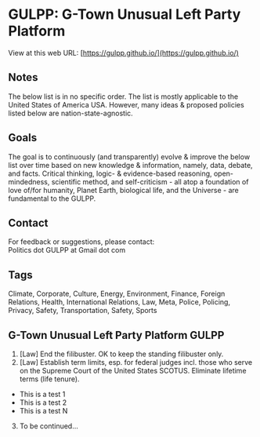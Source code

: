 # GULPP: G-Town Unusual Left Party Platform
View at this web URL: [https://gulpp.github.io/](https://gulpp.github.io/)

## Notes
The below list is in no specific order. The list is mostly applicable to the United States of America USA. However, many ideas & proposed policies listed below are nation-state-agnostic.

## Goals
The goal is to continuously (and transparently) evolve & improve the below list over time based on new knowledge & information, namely, data, debate, and facts. Critical thinking, logic- & evidence-based reasoning, open-mindedness, scientific method, and self-criticism - all atop a foundation of love of/for humanity, Planet Earth, biological life, and the Universe - are fundamental to the GULPP.

## Contact
For feedback or suggestions, please contact:  
Politics dot GULPP at Gmail dot com

## Tags
Climate, Corporate, Culture, Energy, Environment, Finance, Foreign Relations, Health, International Relations, Law, Meta, Police, Policing, Privacy, Safety, Transportation, Safety, Sports

## G-Town Unusual Left Party Platform GULPP
1. [Law] End the filibuster. OK to keep the standing filibuster only.
2. [Law] Establish term limits, esp. for federal judges incl. those who serve on the Supreme Court of the United States SCOTUS. Eliminate lifetime terms (life tenure).
- This is a test 1
- This is a test 2
- This is a test N
3. To be continued...

